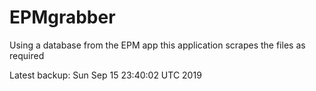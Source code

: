 # EPMgrabber
Using a database from the EPM app this application scrapes the files as required


Latest backup: Sun Sep 15 23:40:02 UTC 2019
